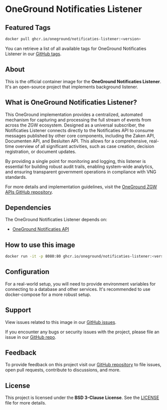 # OneGround Notificaties Listener

## Featured Tags

 ```bash
 docker pull ghcr.io/oneground/notificaties-listener:<version>
 ```

You can retrieve a list of all available tags for OneGround Notificaties Listener in our [GitHub tags](https://github.com/OneGround/ZGW-APIs/tags).

## About

This is the official container image for the **OneGround Notificaties Listener**. It's an open-source project that implements background listener.

## What is OneGround Notificaties Listener?

This OneGround implementation provides a centralized, automated mechanism for capturing and processing the full stream of events from across the ZGW ecosystem. Designed as a universal subscriber, the Notificaties Listener connects directly to the Notificaties API to consume messages published by other core components, including the Zaken API, Documenten API, and Besluiten API. This allows for a comprehensive, real-time overview of all significant activities, such as case creation, decision registration, or document updates.

By providing a single point for monitoring and logging, this listener is essential for building robust audit trails, enabling system-wide analytics, and ensuring transparent government operations in compliance with VNG standards.

For more details and implementation guidelines, visit the [OneGround ZGW APIs GitHub repository](https://github.com/OneGround/ZGW-APIs).

## Dependencies

The OneGround Notificaties Listener depends on:

- [OneGround Notificaties API](https://github.com/OneGround/ZGW-APIs/pkgs/container/notificaties-api)

## How to use this image

```bash
docker run -it -p 8080:80 ghcr.io/oneground/notificaties-listener:<version>
```

## Configuration

For a real-world setup, you will need to provide environment variables for connecting to a database and other services. It's recommended to use docker-compose for a more robust setup.

## Support

View issues related to this image in our [GitHub issues](https://github.com/OneGround/ZGW-APIs/issues).

If you encounter any bugs or security issues with the project, please file an issue in our [GitHub repo](https://github.com/OneGround/ZGW-APIs/issues/new/choose).

## Feedback

To provide feedback on this project visit our [GitHub repository](https://github.com/OneGround/ZGW-APIs) to file issues, open pull requests, contribute to discussions, and more.

## License

This project is licensed under the **BSD 3-Clause License**. See the [LICENSE](https://github.com/OneGround/ZGW-APIs/blob/main/LICENSE) file for more details.

